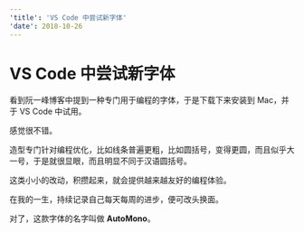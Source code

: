 ```yaml
---
'title': 'VS Code 中尝试新字体'
'date': 2018-10-26
---
```

# VS Code 中尝试新字体

看到阮一峰博客中提到一种专门用于编程的字体，于是下载下来安装到 Mac，并于 VS Code 中试用。

感觉很不错。

造型专门针对编程优化，比如线条普遍更粗，比如圆括号，变得更圆，而且似乎大一号，于是就很显眼，而且明显不同于汉语圆括号。

这类小小的改动，积攒起来，就会提供越来越友好的编程体验。

在我的一生，持续记录自己每天每周的进步，便可改头换面。

对了，这款字体的名字叫做 **AutoMono**。